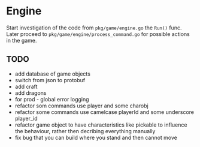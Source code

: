 # Engine

Start investigation of the code from `pkg/game/engine.go` the `Run()` func.
Later proceed to `pkg/game/engine/process_command.go` for possible actions in the game.

## TODO
- add database of game objects
- switch from json to protobuf
- add craft
- add dragons
- for prod - global error logging
- refactor som commands use player and some charobj
- refactor some commands use camelcase playerId and some underscore player_id
- refactor game object to have characteristics like pickable to influence the behaviour, rather then decribing everything manually
- fix bug that you can build where you stand and then cannot move